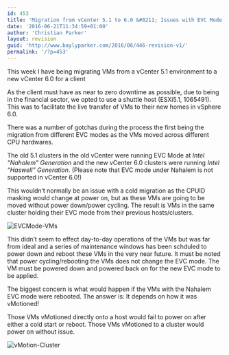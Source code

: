 ```yaml
---
id: 453
title: 'Migration from vCenter 5.1 to 6.0 &#8211; Issues with EVC Mode'
date: '2016-06-21T11:34:59+01:00'
author: 'Christian Parker'
layout: revision
guid: 'http://www.baylyparker.com/2016/06/446-revision-v1/'
permalink: '/?p=453'
---
```


This week I have being migrating VMs from a vCenter 5.1 environment to a new vCenter 6.0 for a client

As the client must have as near to zero downtime as possible, due to being in the financial sector, we opted to use a shuttle host (ESXi5.1, 1065491). This was to facilitate the live transfer of VMs to their new homes in vSphere 6.0.

There was a number of gotchas during the process the first being the migration from different EVC modes as the VMs moved across different CPU hardwares.

The old 5.1 clusters in the old vCenter were running EVC Mode at *Intel “Nahalem” Generation* and the new vCenter 6.0 clusters were running *Intel “Haswell” Generation*. (Please note that EVC mode under Nahalem is not supported in vCenter 6.0!)

This wouldn’t normally be an issue with a cold migration as the CPUID masking would change at power on, but as these VMs are going to be moved without power down/power cycling. The result is VMs in the same cluster holding their EVC mode from their previous hosts/clusters.

![EVCMode-VMs](https://i0.wp.com/www.baylyparker.com/wp-content/uploads/2016/06/EVCMode-VMs.png?resize=461%2C162)

This didn’t seem to effect day-to-day operations of the VMs but was far from ideal and a series of maintenance windows has been schduled to power down and reboot these VMs in the very near future. It must be noted that power cycling/rebooting the VMs does not change the EVC mode. The VM must be powered down and powered back on for the new EVC mode to be applied.

The biggest concern is what would happen if the VMs with the Nahalem EVC mode were rebooted. The answer is: It depends on how it was vMotioned!

Those VMs vMotioned directly onto a host would fail to power on after either a cold start or reboot. Those VMs vMotioned to a cluster would power on without issue.

![vMotion-Cluster](https://i0.wp.com/www.baylyparker.com/wp-content/uploads/2016/06/vMotion-Cluster.png?resize=842%2C270)